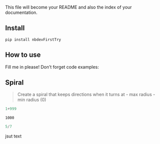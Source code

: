 
<!-- WARNING: THIS FILE WAS AUTOGENERATED! DO NOT EDIT! -->

This file will become your README and also the index of your
documentation.

## Install

`pip install nbdevFirstTry`

## How to use

Fill me in please! Don’t forget code examples:

## Spiral

> Create a spiral that keeps directions when it turns at - max radius -
> min radius (0)

``` python
1+999
```

    1000

``` python
5/7
```

jsut text
